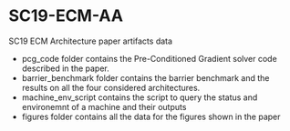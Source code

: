 # SC19-ECM-AA
SC19 ECM Architecture paper artifacts data
* pcg_code folder contains the Pre-Conditioned Gradient solver code described in the paper.
* barrier_benchmark folder contains the barrier benchmark and the results on all the four considered architectures.
* machine_env_script contains the script to query the status and environemnt of a machine and their outputs
* figures folder contains all the data for the figures shown in the paper
